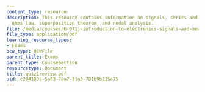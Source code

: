 ```yaml
---
content_type: resource
description: This resource contains information on signals, series and parallel circuits,
  ohms law, superposition theorem, and nodal analysis.
file: /media/courses/6-071j-introduction-to-electronics-signals-and-measurement-spring-2006/c28418385a6376a731a3781b9b215e75_quiz1review.pdf
file_type: application/pdf
learning_resource_types:
- Exams
ocw_type: OCWFile
parent_title: Exams
parent_type: CourseSection
resourcetype: Document
title: quiz1review.pdf
uid: c2841838-5a63-76a7-31a3-781b9b215e75
---
```

